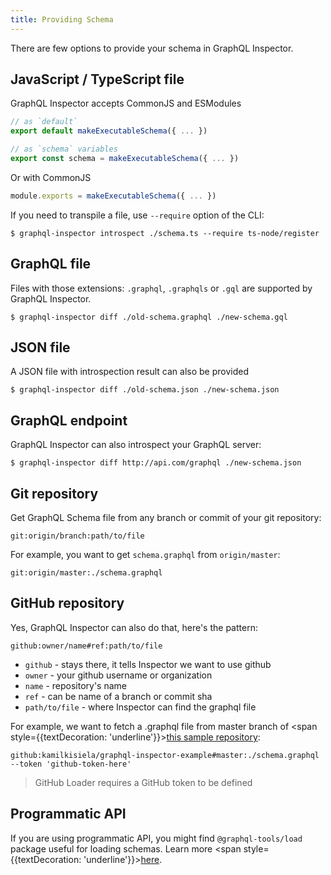 ```yaml
---
title: Providing Schema
---
```


There are few options to provide your schema in GraphQL Inspector.

## JavaScript / TypeScript file

GraphQL Inspector accepts CommonJS and ESModules

```ts
// as `default`
export default makeExecutableSchema({ ... })

// as `schema` variables
export const schema = makeExecutableSchema({ ... })
```

Or with CommonJS

```js
module.exports = makeExecutableSchema({ ... })
```

If you need to transpile a file, use `--require` option of the CLI:

    $ graphql-inspector introspect ./schema.ts --require ts-node/register

## GraphQL file

Files with those extensions: `.graphql`, `.graphqls` or `.gql` are supported by GraphQL Inspector.

    $ graphql-inspector diff ./old-schema.graphql ./new-schema.gql

## JSON file

A JSON file with introspection result can also be provided

    $ graphql-inspector diff ./old-schema.json ./new-schema.json

## GraphQL endpoint

GraphQL Inspector can also introspect your GraphQL server:

    $ graphql-inspector diff http://api.com/graphql ./new-schema.json

## Git repository

Get GraphQL Schema file from any branch or commit of your git repository:

    git:origin/branch:path/to/file

For example, you want to get `schema.graphql` from `origin/master`:

    git:origin/master:./schema.graphql

## GitHub repository

Yes, GraphQL Inspector can also do that, here's the pattern:

    github:owner/name#ref:path/to/file

- `github` - stays there, it tells Inspector we want to use github
- `owner` - your github username or organization
- `name` - repository's name
- `ref` - can be name of a branch or commit sha
- `path/to/file` - where Inspector can find the graphql file

For example, we want to fetch a .graphql file from master branch of <span style={{textDecoration: 'underline'}}>[this sample repository](https://github.com/kamilkisiela/graphql-inspector-example/blob/master/schema.graphql)</span>:

    github:kamilkisiela/graphql-inspector-example#master:./schema.graphql --token 'github-token-here'

> GitHub Loader requires a GitHub token to be defined

## Programmatic API

If you are using programmatic API, you might find `@graphql-tools/load` package useful for loading schemas. Learn more <span style={{textDecoration: 'underline'}}>[here](https://graphql-tools.com/docs/schema-loading)</span>.
